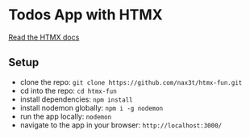 # Todos App with HTMX

[Read the HTMX docs](https://htmx.org/)

## Setup

- clone the repo: `git clone https://github.com/nax3t/htmx-fun.git`
- cd into the repo: `cd htmx-fun`
- install dependencies: `npm install`
- install nodemon globally: `npm i -g nodemon`
- run the app locally: `nodemon`
- navigate to the app in your browser: `http://localhost:3000/`
